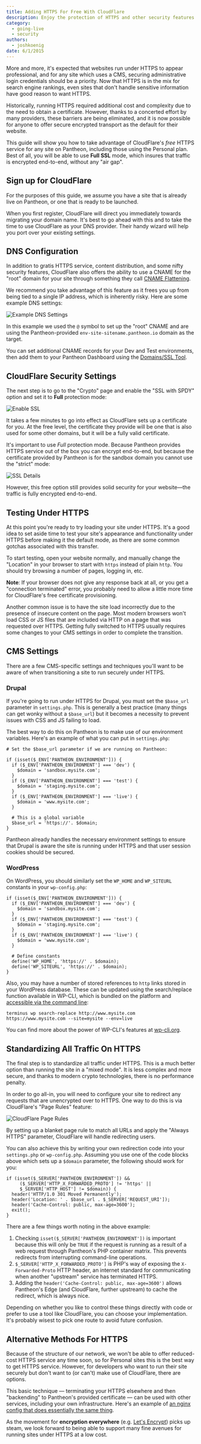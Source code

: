 ```yaml
---
title: Adding HTTPS For Free With CloudFlare
description: Enjoy the protection of HTTPS and other security features using CloudFlare's free DNS service
category:
  - going-live
  - security
authors:
  - joshkoenig
date: 6/1/2015
---
```


More and more, it's expected that websites run under HTTPS to appear professional, and for any site which uses a CMS, securing administrative login credentials should be a priority. Now that HTTPS is in the mix for search engine rankings, even sites that don't handle sensitive information have good reason to want HTTPS.

Historically, running HTTPS required additional cost and complexity due to the need to obtain a certificate. However, thanks to a concerted effort by many providers, these barriers are being eliminated, and it is now possible for anyone to offer secure encrypted transport as the default for their website.

This guide will show you how to take advantage of CloudFlare's _free_ HTTPS service for any site on Pantheon, including those using the Personal plan. Best of all, you will be able to use __Full SSL__ mode, which insures that traffic is encrypted end-to-end, without any "air gap".

## Sign up for CloudFlare

For the purposes of this guide, we assume you have a site that is already live on Pantheon, or one that is ready to be launched.

When you first register, CloudFlare will direct you immediately towards migrating your domain name. It's best to go ahead with this and to take the time to use CloudFlare as your DNS provider. Their handy wizard will help you port over your existing settings.

## DNS Configuration

In addition to gratis HTTPS service, content distribution, and some nifty security features, CloudFlare also offers the ability to use a CNAME for the "root" domain for your site through something they call [CNAME Flattening](https://blog.cloudflare.com/introducing-cname-flattening-rfc-compliant-cnames-at-a-domains-root/).

We recommend you take advantage of this feature as it frees you up from being tied to a single IP address, which is inherently risky. Here are some example DNS settings:

![Example DNS Settings](/source/docs/assets/images/cloudflare-dns.png)

In this example we used the `@` symbol to set up the "root" CNAME and are using the Pantheon-provided `env-site-sitename.pantheon.io` domain as the target.

You can set additional CNAME records for your Dev and Test environments, then add them to your Pantheon Dashboard using the [Domains/SSL Tool](/docs/articles/sites/domains/adding-a-domain-to-a-site-environment/).

## CloudFlare Security Settings

The next step is to go to the "Crypto" page and enable the "SSL with SPDY" option and set it to **Full** protection mode:

![Enable SSL](/source/docs/assets/images/cloudflare-ssl.png)

It takes a few minutes to go into effect as CloudFlare sets up a certificate for you. At the free level, the certificate they provide will be one that is also used for some other domains, but it will be a fully valid certificate.

It's important to use *Full* protection mode. Because Pantheon provides HTTPS service out of the box you can encrypt end-to-end, but because the certificate provided by Pantheon is for the sandbox domain you cannot use the "strict" mode:

![SSL Details](/source/docs/assets/images/cloudflare-ssl-types.png)

However, this free option still provides solid security for your website—the traffic is fully encrypted end-to-end.

## Testing Under HTTPS

At this point you're ready to try loading your site under HTTPS. It's a good idea to set aside time to test your site's appearance and functionality under HTTPS before making it the default mode, as there are some common gotchas associated with this transfer.

To start testing, open your website normally, and manually change the "Location" in your browser to start with `https` instead of plain `http`. You should try browsing a number of pages, logging in, etc.

<div class="alert alert-info" role="alert">
<strong>Note</strong>: If your browser does not give any response back at all, or you get a "connection terminated" error, you probably need to allow a little more time for CloudFlare's free certificate provisioning.</div>

Another common issue is to have the site load incorrectly due to the presence of insecure content on the page. Most modern browsers won't load CSS or JS files that are included via HTTP on a page that was requested over HTTPS. Getting fully switched to HTTPS usually requires some changes to your CMS settings in order to complete the transition.

## CMS Settings

There are a few CMS-specific settings and techniques you'll want to be aware of when transitioning a site to run securely under HTTPS.

### Drupal

If you're going to run under HTTPS for Drupal, you must set the `$base_url` parameter in `settings.php`. This is generally a best practice (many things can get wonky without a `$base_url`) but it becomes a necessity to prevent issues with CSS and JS failing to load.

The best way to do this on Pantheon is to make use of our environment variables. Here's an example of what you can put in `settings.php`:

    # Set the $base_url parameter if we are running on Pantheon:

    if (isset($_ENV['PANTHEON_ENVIRONMENT'])) {
      if ($_ENV['PANTHEON_ENVIRONMENT'] === 'dev') {
        $domain = 'sandbox.mysite.com';
      }
      if ($_ENV['PANTHEON_ENVIRONMENT'] === 'test') {
        $domain = 'staging.mysite.com';
      }
      if ($_ENV['PANTHEON_ENVIRONMENT'] === 'live') {
        $domain = 'www.mysite.com';
      }

      # This is a global variable
      $base_url = 'https://'. $domain;
    }

Pantheon already handles the necessary environment settings to ensure that Drupal is aware the site is running under HTTPS and that user session cookies should be secured.

### WordPress

On WordPress, you should similarly set the `WP_HOME` and `WP_SITEURL` constants in your `wp-config.php`:

    if (isset($_ENV['PANTHEON_ENVIRONMENT'])) {
      if ($_ENV['PANTHEON_ENVIRONMENT'] === 'dev') {
        $domain = 'sandbox.mysite.com';
      }
      if ($_ENV['PANTHEON_ENVIRONMENT'] === 'test') {
        $domain = 'staging.mysite.com';
      }
      if ($_ENV['PANTHEON_ENVIRONMENT'] === 'live') {
        $domain = 'www.mysite.com';
      }

      # Define constants
      define('WP_HOME', 'https://' . $domain);
      define('WP_SITEURL', 'https://' . $domain);
    }

Also, you may have a number of stored references to `http` links stored in your WordPress database. These can be updated using the search/replace function available in WP-CLI, which is bundled on the platform and [accessible via the command line](/docs/guides/create-a-wordpress-site-from-the-commandline-with-terminus-and-wp-cli/):


    terminus wp search-replace http://www.mysite.com https://www.mysite.com --site=mysite --env=live


You can find more about the power of WP-CLI's features at [wp-cli.org](http://wp-cli.org/).

## Standardizing All Traffic On HTTPS

The final step is to standardize all traffic under HTTPS. This is a much better option than running the site in a "mixed mode". It is less complex and more secure, and thanks to modern crypto technologies, there is no performance penalty.

In order to go all-in, you will need to configure your site to redirect any requests that are unencrypted over to HTTPS. One way to do this is via CloudFlare's "Page Rules" feature:

![CloudFlare Page Rules](/source/docs/assets/images/cloudflare-always-https.png)

By setting up a blanket page rule to match all URLs and apply the "Always HTTPS" parameter, CloudFlare will handle redirecting users.

You can also achieve this by writing your own redirection code into your `settings.php` or `wp-config.php`. Assuming you use one of the code blocks above which sets up a `$domain` parameter, the following should work for you:

    if (isset($_SERVER['PANTHEON_ENVIRONMENT']) &&
         ($_SERVER['HTTP_X_FORWARDED_PROTO'] != 'https' ||
         $_SERVER['HTTP_HOST'] != $domain)) {
      header('HTTP/1.0 301 Moved Permanently');
      header('Location: ' . $base_url . $_SERVER['REQUEST_URI']);
      header('Cache-Control: public, max-age=3600');
      exit();
    }

There are a few things worth noting in the above example:

1. Checking `isset($_SERVER['PANTHEON_ENVIRONMENT'])` is important because this will only be `TRUE` if the request is running as a result of a web request through Pantheon's PHP container matrix. This prevents redirects from interrupting command-line operations.
2. `$_SERVER['HTTP_X_FORWARDED_PROTO']` is PHP's way of exposing the `X-Forwarded-Proto` HTTP header, an internet standard for communicating when another "upstream" service has terminated HTTPS.
3. Adding the `header('Cache-Control: public, max-age=3600')` allows Pantheon's Edge (and CloudFlare, further upstream) to cache the redirect, which is always nice.

Depending on whether you like to control these things directly with code or prefer to use a tool like CloudFlare, you can choose your implementation. It's probably wisest to pick one route to avoid future confusion.

## Alternative Methods For HTTPS

Because of the structure of our network, we won't be able to offer reduced-cost HTTPS service any time soon, so for Personal sites this is the best way to get HTTPS service. However, for developers who want to run their site securely but don't want to (or can't) make use of CloudFlare, there are options.

This basic technique — terminating your HTTPS elsewhere and then "backending" to Pantheon's provided certificate — can be used with other services, including your own infrastructure. Here's an example of [an nginx config that does essentially the same thing](https://gist.github.com/caktux/00a2161b5d849335e644).

As the movement for **encryption everywhere** (e.g. [Let's Encrypt](https://letsencrypt.org/)) picks up steam, we look forward to being able to support many fine avenues for running sites under HTTPS at a low cost.
